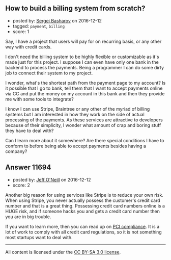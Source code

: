 ## How to build a billing system from scratch?

- posted by: [Sergei Basharov](https://stackexchange.com/users/46016/sergei-basharov) on 2016-12-12
- tagged: `payment`, `billing`
- score: 1

Say, I have a project that users will pay for on recurring basis, or any other way with credit cards.

I don't need the billing system to be highly flexible or customizable as it's made just for this project. I suppose I can even have only one bank in the backend to process the payments. Being a programmer I can do some dirty job to connect their system to my project.

I wonder, what's the shortest path from the payment page to my account? Is it possible that I go to bank, tell them that I want to accept payments online via CC and put the money on my account in this bank and then they provide me with some tools to integrate?

I know I can use Stripe, Braintree or any other of the myriad of billing systems but I am interested in how they work on the side of actual processing of the payments. As these services are attractive to developers because of their simplicity, I wonder what amount of crap and boring stuff they have to deal with?

Can I learn more about it somewhere? Are there special conditions I have to conform to before being able to accept payments besides having a company?


## Answer 11694

- posted by: [Jeff O'Neill](https://stackexchange.com/users/46273/jeff-o-neill) on 2016-12-12
- score: 2

<p>Another big reason for using services like Stripe is to reduce your own risk.  When using Stripe, you never actually possess the customer's credit card number and that is a great thing.  Possessing credit card numbers online is a HUGE risk, and if someone hacks you and gets a credit card number then you are in big trouble.</p>

<p>If you want to learn more, then you can read up on <a href="https://en.wikipedia.org/wiki/Payment_Card_Industry_Data_Security_Standard" rel="nofollow noreferrer">PCI compliance</a>.  It is a lot of work to comply with all credit card regulations, so it is not something most startups want to deal with.</p>




---

All content is licensed under the [CC BY-SA 3.0 license](https://creativecommons.org/licenses/by-sa/3.0/).
